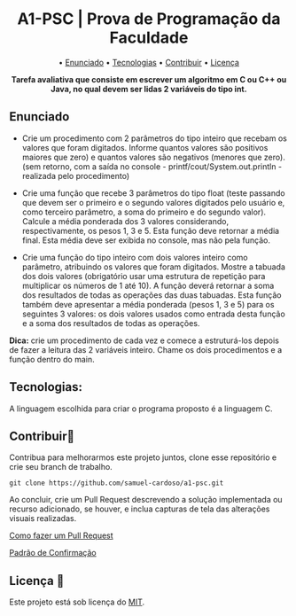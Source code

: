 <h1 align="center">A1-PSC | Prova de Programação da Faculdade</h1>

<p align="center">
  &bull; <a href="#enunciado">Enunciado</a>
  &bull; <a href="#tecnologias">Tecnologias</a>
  &bull; <a href="#contribuir">Contribuir</a>
  &bull; <a href="#licença">Licença</a>
</p>

**<p align="center">Tarefa avaliativa que consiste em escrever um algoritmo em C ou C++ ou Java, no qual devem ser lidas 2 variáveis do tipo int.</p>**

## Enunciado

- Crie um procedimento com 2 parâmetros do tipo inteiro que recebam os valores que foram digitados. Informe quantos valores são positivos maiores que zero) e quantos valores são negativos (menores que zero). (sem retorno, com a saída no console - printf/cout/System.out.println - realizada pelo procedimento)
 
- Crie uma função que recebe 3 parâmetros do tipo float (teste passando que devem ser o primeiro e o segundo valores digitados pelo usuário e, como terceiro parâmetro, a soma do primeiro e do segundo valor). Calcule a média ponderada dos 3 valores considerando, respectivamente, os pesos 1, 3 e 5. Esta função deve retornar a média final. Esta média deve ser exibida no console, mas não pela função.
 
- Crie uma função do tipo inteiro com dois valores inteiro como parâmetro, atribuindo os valores que foram digitados. Mostre a tabuada dos dois valores (obrigatório usar uma estrutura de repetição para multiplicar os números de 1 até 10). A função deverá retornar a soma dos resultados de todas as operações das duas tabuadas. Esta função também deve apresentar a média ponderada (pesos 1, 3 e 5) para os seguintes 3 valores: os dois valores usados como entrada desta função e a soma dos resultados de todas as operações.

**Dica:** crie um procedimento de cada vez e comece a estruturá-los depois de fazer a leitura das 2 variáveis inteiro. Chame os dois procedimentos e a função dentro do main.

## Tecnologias:
A linguagem escolhida para criar o programa proposto é a linguagem C.

## Contribuir🚀
Contribua para melhorarmos este projeto juntos, clone esse repositório e crie seu branch de trabalho.
```
git clone https://github.com/samuel-cardoso/a1-psc.git
```
Ao concluir, crie um Pull Request descrevendo a solução implementada ou recurso adicionado, se houver, e inclua capturas de tela das alterações visuais realizadas.

<p>
  <a href="https://docs.github.com/pt/pull-requests/collaborating-with-pull-requests/proposing-changes-to-your-work-with-pull-requests/creating-a-pull-request">
    Como fazer um Pull Request
  </a>
</p>

<p>
  <a href="https://gist.github.com/joshbuchea/6f47e86d2510bce28f8e7f42ae84c716">
    Padrão de Confirmação
  </a>
</p>

## Licença 📃
Este projeto está sob licença do [MIT](https://github.com/samuel-cardoso/a1-psc/blob/main/LICENSE).
